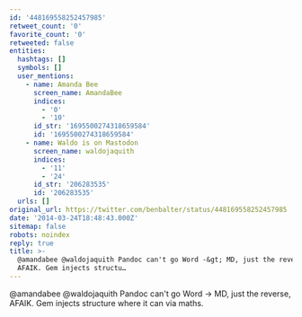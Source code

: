 ```yaml
---
id: '448169558252457985'
retweet_count: '0'
favorite_count: '0'
retweeted: false
entities:
  hashtags: []
  symbols: []
  user_mentions:
    - name: Amanda Bee
      screen_name: AmandaBee
      indices:
        - '0'
        - '10'
      id_str: '1695500274318659584'
      id: '1695500274318659584'
    - name: Waldo is on Mastodon
      screen_name: waldojaquith
      indices:
        - '11'
        - '24'
      id_str: '206283535'
      id: '206283535'
  urls: []
original_url: https://twitter.com/benbalter/status/448169558252457985
date: '2014-03-24T18:48:43.000Z'
sitemap: false
robots: noindex
reply: true
title: >-
  @amandabee @waldojaquith Pandoc can't go Word -&gt; MD, just the reverse,
  AFAIK. Gem injects structu…
---
```


@amandabee @waldojaquith Pandoc can't go Word -&gt; MD, just the reverse, AFAIK. Gem injects structure where it can via maths.